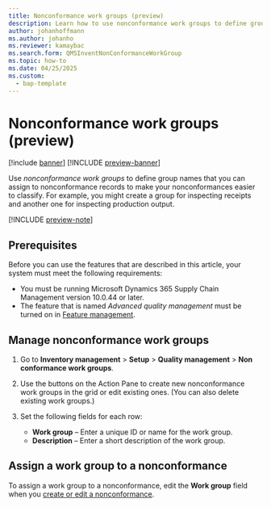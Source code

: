```yaml
---
title: Nonconformance work groups (preview)
description: Learn how to use nonconformance work groups to define group names that you can assign to nonconformance records to make your nonconformances easier to classify.
author: johanhoffmann
ms.author: johanho
ms.reviewer: kamaybac
ms.search.form: QMSInventNonConformanceWorkGroup
ms.topic: how-to
ms.date: 04/25/2025
ms.custom: 
  - bap-template
---
```


# Nonconformance work groups (preview)

[!include [banner](../../includes/banner.md)]
[!INCLUDE [preview-banner](~/../shared-content/shared/preview-includes/preview-banner.md)]
<!-- KFM: Preview until 10.0.45 GA -->

Use *nonconformance work groups* to define group names that you can assign to nonconformance records to make your nonconformances easier to classify. For example, you might create a group for inspecting receipts and another one for inspecting production output.

[!INCLUDE [preview-note](~/../shared-content/shared/preview-includes/preview-note-d365.md)]

## Prerequisites

Before you can use the features that are described in this article, your system must meet the following requirements:

- You must be running Microsoft Dynamics 365 Supply Chain Management version 10.0.44 or later.
- The feature that is named *Advanced quality management* must be turned on in [Feature management](../../fin-ops-core/fin-ops/get-started/feature-management/feature-management-overview.md).

## Manage nonconformance work groups

1. Go to **Inventory management** \> **Setup** \> **Quality management** \> **Non conformance work groups**.
1. Use the buttons on the Action Pane to create new nonconformance work groups in the grid or edit existing ones. (You can also delete existing work groups.)
1. Set the following fields for each row:

    - **Work group** – Enter a unique ID or name for the work group.
    - **Description** – Enter a short description of the work group.

## Assign a work group to a nonconformance

To assign a work group to a nonconformance, edit the **Work group** field when you [create or edit a nonconformance](tasks/create-process-non-conformance.md).
